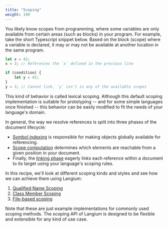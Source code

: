 ```yaml
---
title: "Scoping"
weight: 100
---
```


You likely know scopes from programming, where some variables are only available from certain areas (such as blocks) in your program. For example, take the short Typescript snippet below. Based on the block (scope) where a variable is declared, it may or may not be available at another location in the same program.

```ts
let x = 42;
x = 3; // References the `x` defined in the previous line

if (condition) {
    let y = 42;
}
y = 3; // Cannot link, `y` isn't in any of the available scopes
```

This kind of behavior is called lexical scoping. Although this default scoping implementation is suitable for prototyping -- and for some simple languages once finished -- this behavior can be easily modified to fit the needs of your language's domain.

In general, the way we resolve references is split into three phases of the document lifecycle:

- [Symbol indexing](/docs/reference/document-lifecycle#symbol-indexing) is responsible for making objects globally available for referencing.
- [Scope computation](/docs/reference/document-lifecycle#computing-scopes) determines which elements are reachable from a given position in your document.
- Finally, the [linking phase](/docs/reference/document-lifecycle#linking) eagerly links each reference within a document to its target using your language's scoping rules.

In this recipe, we'll look at different scoping kinds and styles and see how we can achieve them using Langium:

1. [Qualified Name Scoping](/docs/recipes/scoping/qualified-name)
2. [Class Member Scoping](/docs/recipes/scoping/class-member)
3. [File-based scoping](/docs/recipes/scoping/file-based)

Note that these are just example implementations for commonly used scoping methods.
The scoping API of Langium is designed to be flexible and extensible for any kind of use case.
